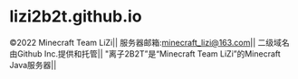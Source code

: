 # lizi2b2t.github.io
©2022 Minecraft Team LiZi||
服务器邮箱:minecraft_lizi@163.com||
二级域名由Github Inc.提供和托管||
"离子2B2T”是“Minecraft Team LiZi”的Minecraft Java服务器||
